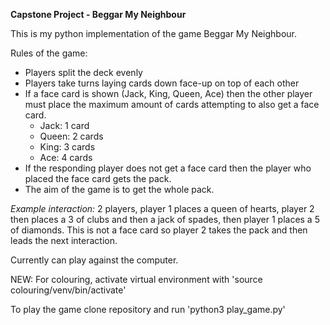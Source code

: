 **Capstone Project - Beggar My Neighbour**

This is my python implementation of the game Beggar My Neighbour.

Rules of the game:
+ Players split the deck evenly
+ Players take turns laying cards down face-up on top of each other
+ If a face card is shown (Jack, King, Queen, Ace) then the other player must place the maximum amount of cards attempting to also get a face card.
    - Jack: 1 card
    - Queen: 2 cards
    - King: 3 cards
    - Ace: 4 cards
+ If the responding player does not get a face card then the player who placed the face card gets the pack.
+ The aim of the game is to get the whole pack.

*Example interaction:* 2 players, player 1 places a queen of hearts, player 2 then places a 3 of clubs and then a jack of spades, then player 1 places a 5 of diamonds. This is not a face card so player 2 takes the pack and then leads the next interaction.

Currently can play against the computer.

NEW: For colouring, activate virtual environment with 'source colouring/venv/bin/activate'

To play the game clone repository and run 'python3 play_game.py'

